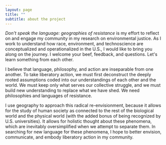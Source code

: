 ```yaml
---
layout: page
title: ""
subtitle: about the project
---
```


*Don't speak the language: geographies of resistance* is my effort to reflect on and engage my community in my research on environmental justice. As I work to understand how race, environment, and technoscience are conceptualized and operationalized in the U.S., I would like to bring you along on the journey. I welcome your beef, feedback, and questions. Let's learn something from each other.

I believe that language, philosophy, and action are inseparable from one another. To take liberatory action, we must first deconstruct the deeply rooted assumptions coded into our understandings of each other and the world. We must keep only what serves our collective struggle, and we must build new understanding to replace what we have shed. We need philosophies and languages of resistance.

I use geography to approach this radical re-envisionment, because it allows for the study of human society as connected to the rest of the biological world and the physical world (with the added bonus of being recognized by U.S. universities). It allows for holistic thought about these phenomena, which are inevitably oversimplified when we attempt to separate them. In searching for new language for these phenomena, I hope to better envision, communicate, and embody liberatory action in my community. 
